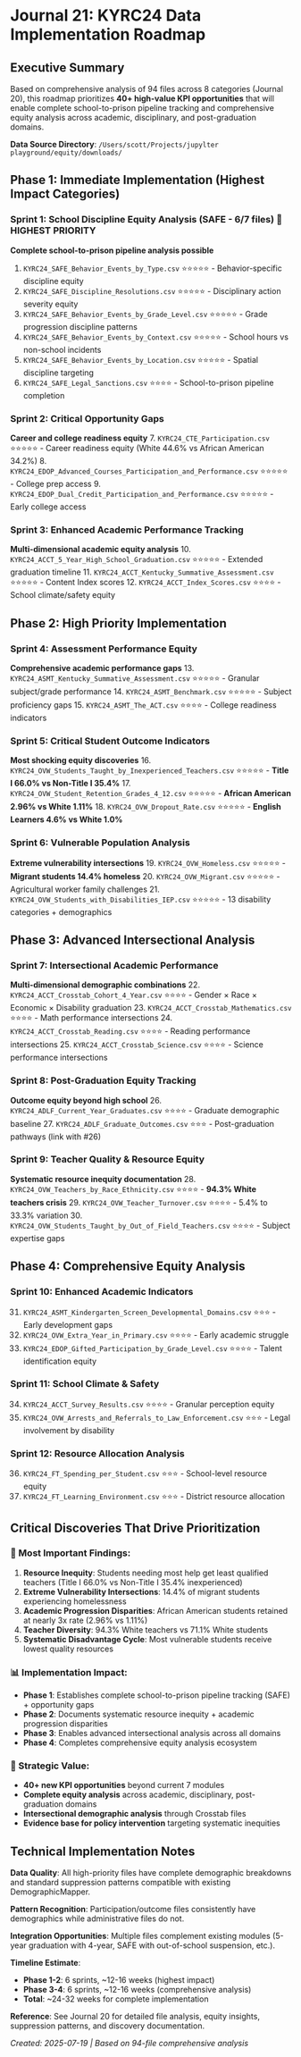 # Journal 21: KYRC24 Data Implementation Roadmap

## Executive Summary
Based on comprehensive analysis of 94 files across 8 categories (Journal 20), this roadmap prioritizes **40+ high-value KPI opportunities** that will enable complete school-to-prison pipeline tracking and comprehensive equity analysis across academic, disciplinary, and post-graduation domains.

**Data Source Directory**: `/Users/scott/Projects/jupylter playground/equity/downloads/`

## Phase 1: Immediate Implementation (Highest Impact Categories)

### Sprint 1: School Discipline Equity Analysis (SAFE - 6/7 files) 🚨 HIGHEST PRIORITY
**Complete school-to-prison pipeline analysis possible**
1. `KYRC24_SAFE_Behavior_Events_by_Type.csv` ⭐⭐⭐⭐⭐ - Behavior-specific discipline equity
2. `KYRC24_SAFE_Discipline_Resolutions.csv` ⭐⭐⭐⭐⭐ - Disciplinary action severity equity
3. `KYRC24_SAFE_Behavior_Events_by_Grade_Level.csv` ⭐⭐⭐⭐⭐ - Grade progression discipline patterns
4. `KYRC24_SAFE_Behavior_Events_by_Context.csv` ⭐⭐⭐⭐⭐ - School hours vs non-school incidents
5. `KYRC24_SAFE_Behavior_Events_by_Location.csv` ⭐⭐⭐⭐⭐ - Spatial discipline targeting
6. `KYRC24_SAFE_Legal_Sanctions.csv` ⭐⭐⭐⭐ - School-to-prison pipeline completion

### Sprint 2: Critical Opportunity Gaps
**Career and college readiness equity**
7. `KYRC24_CTE_Participation.csv` ⭐⭐⭐⭐⭐ - Career readiness equity (White 44.6% vs African American 34.2%)
8. `KYRC24_EDOP_Advanced_Courses_Participation_and_Performance.csv` ⭐⭐⭐⭐⭐ - College prep access
9. `KYRC24_EDOP_Dual_Credit_Participation_and_Performance.csv` ⭐⭐⭐⭐⭐ - Early college access

### Sprint 3: Enhanced Academic Performance Tracking
**Multi-dimensional academic equity analysis**
10. `KYRC24_ACCT_5_Year_High_School_Graduation.csv` ⭐⭐⭐⭐⭐ - Extended graduation timeline
11. `KYRC24_ACCT_Kentucky_Summative_Assessment.csv` ⭐⭐⭐⭐⭐ - Content Index scores
12. `KYRC24_ACCT_Index_Scores.csv` ⭐⭐⭐⭐ - School climate/safety equity

## Phase 2: High Priority Implementation

### Sprint 4: Assessment Performance Equity
**Comprehensive academic performance gaps**
13. `KYRC24_ASMT_Kentucky_Summative_Assessment.csv` ⭐⭐⭐⭐⭐ - Granular subject/grade performance
14. `KYRC24_ASMT_Benchmark.csv` ⭐⭐⭐⭐⭐ - Subject proficiency gaps
15. `KYRC24_ASMT_The_ACT.csv` ⭐⭐⭐⭐ - College readiness indicators

### Sprint 5: Critical Student Outcome Indicators 
**Most shocking equity discoveries**
16. `KYRC24_OVW_Students_Taught_by_Inexperienced_Teachers.csv` ⭐⭐⭐⭐⭐ - **Title I 66.0% vs Non-Title I 35.4%**
17. `KYRC24_OVW_Student_Retention_Grades_4_12.csv` ⭐⭐⭐⭐⭐ - **African American 2.96% vs White 1.11%**
18. `KYRC24_OVW_Dropout_Rate.csv` ⭐⭐⭐⭐⭐ - **English Learners 4.6% vs White 1.0%**

### Sprint 6: Vulnerable Population Analysis
**Extreme vulnerability intersections**
19. `KYRC24_OVW_Homeless.csv` ⭐⭐⭐⭐⭐ - **Migrant students 14.4% homeless**
20. `KYRC24_OVW_Migrant.csv` ⭐⭐⭐⭐⭐ - Agricultural worker family challenges
21. `KYRC24_OVW_Students_with_Disabilities_IEP.csv` ⭐⭐⭐⭐⭐ - 13 disability categories + demographics

## Phase 3: Advanced Intersectional Analysis

### Sprint 7: Intersectional Academic Performance
**Multi-dimensional demographic combinations**
22. `KYRC24_ACCT_Crosstab_Cohort_4_Year.csv` ⭐⭐⭐⭐ - Gender × Race × Economic × Disability graduation
23. `KYRC24_ACCT_Crosstab_Mathematics.csv` ⭐⭐⭐⭐ - Math performance intersections
24. `KYRC24_ACCT_Crosstab_Reading.csv` ⭐⭐⭐⭐ - Reading performance intersections
25. `KYRC24_ACCT_Crosstab_Science.csv` ⭐⭐⭐⭐ - Science performance intersections

### Sprint 8: Post-Graduation Equity Tracking
**Outcome equity beyond high school**
26. `KYRC24_ADLF_Current_Year_Graduates.csv` ⭐⭐⭐⭐ - Graduate demographic baseline
27. `KYRC24_ADLF_Graduate_Outcomes.csv` ⭐⭐⭐ - Post-graduation pathways (link with #26)

### Sprint 9: Teacher Quality & Resource Equity
**Systematic resource inequity documentation**
28. `KYRC24_OVW_Teachers_by_Race_Ethnicity.csv` ⭐⭐⭐⭐ - **94.3% White teachers crisis**
29. `KYRC24_OVW_Teacher_Turnover.csv` ⭐⭐⭐⭐ - 5.4% to 33.3% variation
30. `KYRC24_OVW_Students_Taught_by_Out_of_Field_Teachers.csv` ⭐⭐⭐⭐ - Subject expertise gaps

## Phase 4: Comprehensive Equity Analysis

### Sprint 10: Enhanced Academic Indicators
31. `KYRC24_ASMT_Kindergarten_Screen_Developmental_Domains.csv` ⭐⭐⭐ - Early development gaps
32. `KYRC24_OVW_Extra_Year_in_Primary.csv` ⭐⭐⭐⭐ - Early academic struggle
33. `KYRC24_EDOP_Gifted_Participation_by_Grade_Level.csv` ⭐⭐⭐⭐ - Talent identification equity

### Sprint 11: School Climate & Safety
34. `KYRC24_ACCT_Survey_Results.csv` ⭐⭐⭐⭐ - Granular perception equity
35. `KYRC24_OVW_Arrests_and_Referrals_to_Law_Enforcement.csv` ⭐⭐⭐ - Legal involvement by disability

### Sprint 12: Resource Allocation Analysis
36. `KYRC24_FT_Spending_per_Student.csv` ⭐⭐⭐ - School-level resource equity
37. `KYRC24_FT_Learning_Environment.csv` ⭐⭐⭐ - District resource allocation

## Critical Discoveries That Drive Prioritization

### 🚨 Most Important Findings:
1. **Resource Inequity**: Students needing most help get least qualified teachers (Title I 66.0% vs Non-Title I 35.4% inexperienced)
2. **Extreme Vulnerability Intersections**: 14.4% of migrant students experiencing homelessness
3. **Academic Progression Disparities**: African American students retained at nearly 3x rate (2.96% vs 1.11%)
4. **Teacher Diversity**: 94.3% White teachers vs 71.1% White students
5. **Systematic Disadvantage Cycle**: Most vulnerable students receive lowest quality resources

### 📊 Implementation Impact:
- **Phase 1**: Establishes complete school-to-prison pipeline tracking (SAFE) + opportunity gaps
- **Phase 2**: Documents systematic resource inequity + academic progression disparities  
- **Phase 3**: Enables advanced intersectional analysis across all domains
- **Phase 4**: Completes comprehensive equity analysis ecosystem

### 🎯 Strategic Value:
- **40+ new KPI opportunities** beyond current 7 modules
- **Complete equity analysis** across academic, disciplinary, post-graduation domains
- **Intersectional demographic analysis** through Crosstab files
- **Evidence base for policy intervention** targeting systematic inequities

## Technical Implementation Notes

**Data Quality**: All high-priority files have complete demographic breakdowns and standard suppression patterns compatible with existing DemographicMapper.

**Pattern Recognition**: Participation/outcome files consistently have demographics while administrative files do not.

**Integration Opportunities**: Multiple files complement existing modules (5-year graduation with 4-year, SAFE with out-of-school suspension, etc.).

**Timeline Estimate**: 
- **Phase 1-2**: 6 sprints, ~12-16 weeks (highest impact)
- **Phase 3-4**: 6 sprints, ~12-16 weeks (comprehensive analysis)
- **Total**: ~24-32 weeks for complete implementation

**Reference**: See Journal 20 for detailed file analysis, equity insights, suppression patterns, and discovery documentation.

*Created: 2025-07-19 | Based on 94-file comprehensive analysis*